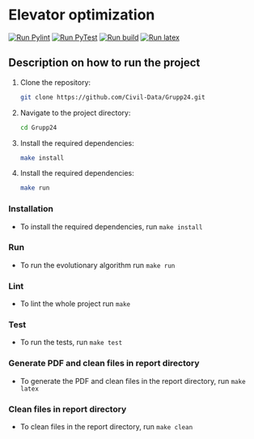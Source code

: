 # Elevator optimization

[![Run Pylint](https://github.com/Civil-Data/Grupp24/actions/workflows/pylint.yml/badge.svg)](https://github.com/Civil-Data/Grupp24/actions/workflows/pylint.yml) [![Run PyTest](https://github.com/Civil-Data/Grupp24/actions/workflows/pytest.yml/badge.svg)](https://github.com/Civil-Data/Grupp24/actions/workflows/pytest.yml) [![Run build](https://github.com/Civil-Data/Grupp24/actions/workflows/run.yml/badge.svg)](https://github.com/Civil-Data/Grupp24/actions/workflows/run.yml) [![Run latex](https://github.com/Civil-Data/Grupp24/actions/workflows/latex.yml/badge.svg)](https://github.com/Civil-Data/Grupp24/actions/workflows/latex.yml)

## Description on how to run the project

1. Clone the repository:

	```sh
	git clone https://github.com/Civil-Data/Grupp24.git
	```

2. Navigate to the project directory:

	```sh
	cd Grupp24
	```

3. Install the required dependencies:

	```sh
	make install
	```

3. Install the required dependencies:

	```sh
	make run
	```

### Installation

- To install the required dependencies, run `make install`

### Run

- To run the evolutionary algorithm run `make run`

### Lint

- To lint the whole project run `make`

### Test

- To run the tests, run `make test`

### Generate PDF and clean files in report directory

- To generate the PDF and clean files in the report directory, run `make latex`

### Clean files in report directory

- To clean files in the report directory, run `make clean`
